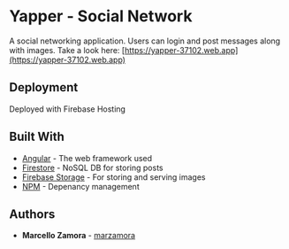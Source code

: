 # Yapper - Social Network

A social networking application. Users can login and post messages along with images. Take a look here: [https://yapper-37102.web.app](https://yapper-37102.web.app)

## Deployment

Deployed with Firebase Hosting

## Built With

* [Angular](https://angular.io/docs) - The web framework used
* [Firestore](https://firebase.google.com/docs/firestore) - NoSQL DB for storing posts
* [Firebase Storage](https://firebase.google.com/docs/storage) - For storing and serving images
* [NPM](npmjs.com) - Depenancy management
 

## Authors

* **Marcello Zamora** - [marzamora](https://github.com/marzamora)
